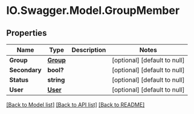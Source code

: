 # IO.Swagger.Model.GroupMember
## Properties

Name | Type | Description | Notes
------------ | ------------- | ------------- | -------------
**Group** | [**Group**](Group.md) |  | [optional] [default to null]
**Secondary** | **bool?** |  | [optional] [default to null]
**Status** | **string** |  | [optional] [default to null]
**User** | [**User**](User.md) |  | [optional] [default to null]

[[Back to Model list]](../README.md#documentation-for-models) [[Back to API list]](../README.md#documentation-for-api-endpoints) [[Back to README]](../README.md)

